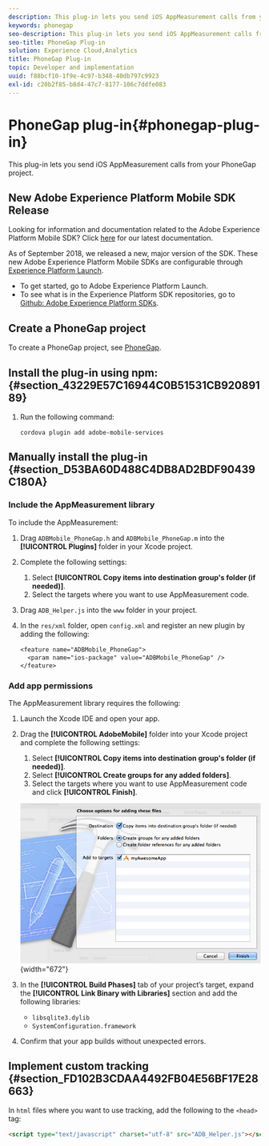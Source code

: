 ```yaml
---
description: This plug-in lets you send iOS AppMeasurement calls from your PhoneGap project.
keywords: phonegap
seo-description: This plug-in lets you send iOS AppMeasurement calls from your PhoneGap project.
seo-title: PhoneGap Plug-in
solution: Experience Cloud,Analytics
title: PhoneGap Plug-in
topic: Developer and implementation
uuid: f88bcf10-1f9e-4c97-b348-40db797c9923
exl-id: c20b2f85-b8d4-47c7-8177-106c7ddfe083
---
```

# PhoneGap plug-in{#phonegap-plug-in}

This plug-in lets you send iOS AppMeasurement calls from your PhoneGap project.

## New Adobe Experience Platform Mobile SDK Release

Looking for information and documentation related to the Adobe Experience Platform Mobile SDK? Click [here](https://aep-sdks.gitbook.io/docs/) for our latest documentation.

As of September 2018, we released a new, major version of the SDK. These new Adobe Experience Platform Mobile SDKs are configurable through [Experience Platform Launch](https://www.adobe.com/experience-platform/launch.html).

* To get started, go to Adobe Experience Platform Launch.
* To see what is in the Experience Platform SDK repositories, go to [Github: Adobe Experience Platform SDKs](https://github.com/Adobe-Marketing-Cloud/acp-sdks).


## Create a PhoneGap project

To create a PhoneGap project, see [PhoneGap](https://helpx.adobe.com/experience-manager/6-4/mobile/using/phonegap.html).

## Install the plug-in using npm: {#section_43229E57C16944C0B51531CB92089189}

1. Run the following command: 

   ```
   cordova plugin add adobe-mobile-services
   ```

## Manually install the plug-in {#section_D53BA60D488C4DB8AD2BDF90439C180A}

### Include the AppMeasurement library

To include the AppMeasurement:

1. Drag `ADBMobile_PhoneGap.h` and  `ADBMobile_PhoneGap.m` into the **[!UICONTROL Plugins]** folder in your Xcode project. 
1. Complete the following settings:

    1. Select **[!UICONTROL Copy items into destination group's folder (if needed)]**. 
    1. Select the targets where you want to use AppMeasurement code.

1. Drag `ADB_Helper.js` into the `www` folder in your project. 
1. In the `res/xml` folder, open `config.xml` and register an new plugin by adding the following: 

   ```
   <feature name="ADBMobile_PhoneGap"> 
     <param name="ios-package" value="ADBMobile_PhoneGap" /> 
   </feature>
   ```

### Add app permissions

The AppMeasurement library requires the following:

1. Launch the Xcode IDE and open your app. 
1. Drag the **[!UICONTROL AdobeMobile]** folder into your Xcode project and complete the following settings:

    1. Select **[!UICONTROL Copy items into destination group's folder (if needed)]**. 
    1. Select **[!UICONTROL Create groups for any added folders]**. 
    1. Select the targets where you want to use AppMeasurement code and click **[!UICONTROL Finish]**.

   ![](assets/xcode-settings.png){width="672"}

1. In the **[!UICONTROL Build Phases]** tab of your project’s target, expand the **[!UICONTROL Link Binary with Libraries]** section and add the following libraries:

    * `libsqlite3.dylib`
    * `SystemConfiguration.framework`

1. Confirm that your app builds without unexpected errors.

## Implement custom tracking {#section_FD102B3CDAA4492FB04E56BF17E28663}

In `html` files where you want to use tracking, add the following to the `<head>` tag:

```html
<script type="text/javascript" charset="utf-8" src="ADB_Helper.js"></script>
```
